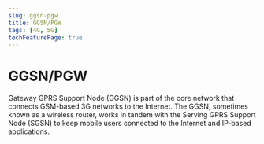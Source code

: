 ```yaml
---
slug: ggsn-pgw
title: GGSN/PGW
tags: [4G, 5G]
techFeaturePage: true
---
```


# GGSN/PGW

Gateway GPRS Support Node (GGSN) is part of the core network that connects GSM-based 3G networks to the Internet. The GGSN, sometimes known as a wireless router, works in tandem with the Serving GPRS Support Node (SGSN) to keep mobile users connected to the Internet and IP-based applications.
